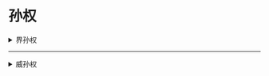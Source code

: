 # 孙权

<details>
<summary>界孙权</summary>

![孙权](../assets/孙权.jpg)

---

## 基本信息

- **势力**：<span class="wu">吴</span>
- **体力**：![吴勾玉](../assets/吴勾玉.png) ![吴勾玉](../assets/吴勾玉.png) ![吴勾玉](../assets/吴勾玉.png) ![吴勾玉](../assets/吴勾玉.png)
- **性别**：男  
- **区服**：OL、十周年


---

## 技能

<div class="wuskill">制衡</div>

<strong>普通技</strong>，出牌阶段，你可以blabla。


<div class="wuskill">救援</div>
<strong>主公技</strong>，blabla。


---

## FAQ

</details>

---

<details>
<summary>威孙权</summary>

![威孙权](../assets/v_sunquan.jpg)

---

## 基本信息

- **势力**：<span class="wu">吴</span>
- **体力**：![吴勾玉](../assets/吴勾玉.png) ![吴勾玉](../assets/吴勾玉.png) ![吴勾玉](../assets/吴勾玉.png) ![吴勾玉](../assets/吴勾玉.png)
- **性别**：男  
- **区服**：十周年


---

## 技能

<div class="wuskill">斡衡</div>

<strong>普通技</strong>，出牌阶段，你可以blabla。


<div class="wuskill">御麾</div>
<strong>普通技</strong>，结束阶段，blabla。


---

## FAQ

</details>